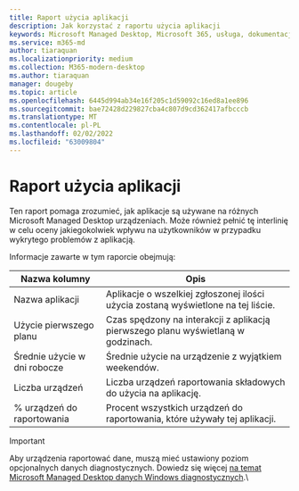 ```yaml
---
title: Raport użycia aplikacji
description: Jak korzystać z raportu użycia aplikacji
keywords: Microsoft Managed Desktop, Microsoft 365, usługa, dokumentacja
ms.service: m365-md
author: tiaraquan
ms.localizationpriority: medium
ms.collection: M365-modern-desktop
ms.author: tiaraquan
manager: dougeby
ms.topic: article
ms.openlocfilehash: 6445d994ab34e16f205c1d59092c16ed8a1ee896
ms.sourcegitcommit: bae72428d229827cba4c807d9cd362417afbcccb
ms.translationtype: MT
ms.contentlocale: pl-PL
ms.lasthandoff: 02/02/2022
ms.locfileid: "63009804"
---
```

# <a name="app-usage-report"></a>Raport użycia aplikacji

Ten raport pomaga zrozumieć, jak aplikacje są używane na różnych Microsoft Managed Desktop urządzeniach. Może również pełnić tę  interlinię w celu oceny jakiegokolwiek wpływu na użytkowników w przypadku wykrytego problemów z aplikacją.

Informacje zawarte w tym raporcie obejmują:

| Nazwa kolumny | Opis |
| ------ | ------ |
| Nazwa aplikacji | Aplikacje o wszelkiej zgłoszonej ilości użycia zostaną wyświetlone na tej liście. |
| Użycie pierwszego planu | Czas spędzony na interakcji z aplikacją pierwszego planu wyświetlaną w godzinach. |
| Średnie użycie w dni robocze | Średnie użycie na urządzenie z wyjątkiem weekendów.
| Liczba urządzeń | Liczba urządzeń raportowania składowych do użycia na aplikację.
| % urządzeń do raportowania | Procent wszystkich urządzeń do raportowania, które używały tej aplikacji.

> [!IMPORTANT]
> Aby urządzenia raportować dane, muszą mieć ustawiony poziom opcjonalnych danych diagnostycznych. Dowiedz się więcej [na temat Microsoft Managed Desktop danych Windows diagnostycznych](../service-description/privacy-personal-data.md).\
